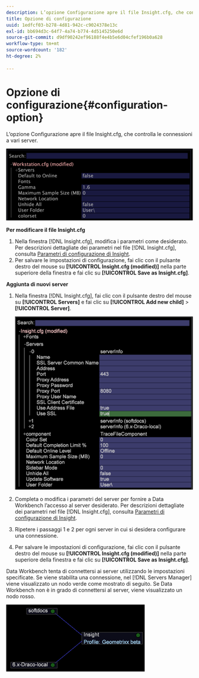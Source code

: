 ```yaml
---
description: L’opzione Configurazione apre il file Insight.cfg, che controlla le connessioni a vari server.
title: Opzione di configurazione
uuid: 1edfcf03-b278-4d81-942c-c9024378e13c
exl-id: bb694d3c-64f7-4a74-b774-4d5145250e6d
source-git-commit: d9df90242ef96188f4e4b5e6d04cfef196b0a628
workflow-type: tm+mt
source-wordcount: '182'
ht-degree: 2%

---
```


# Opzione di configurazione{#configuration-option}

L’opzione Configurazione apre il file Insight.cfg, che controlla le connessioni a vari server.

![](assets/cfg_Workstation.png)

**Per modificare il file Insight.cfg**

1. Nella finestra [!DNL Insight.cfg], modifica i parametri come desiderato. Per descrizioni dettagliate dei parametri nel file [!DNL Insight.cfg], consulta [Parametri di configurazione di Insight](../../../home/c-get-started/c-insght-config-param.md#concept-14da97d0756348e885c08ca9e866074b).
1. Per salvare le impostazioni di configurazione, fai clic con il pulsante destro del mouse su **[!UICONTROL Insight.cfg (modified)]** nella parte superiore della finestra e fai clic su **[!UICONTROL Save as Insight.cfg]**.

**Aggiunta di nuovi server**

1. Nella finestra [!DNL Insight.cfg], fai clic con il pulsante destro del mouse su **[!UICONTROL Servers]** e fai clic su **[!UICONTROL Add new child]** > **[!UICONTROL Server]**.

   ![](assets/cfg_Workstation_AddServer.png)

1. Completa o modifica i parametri del server per fornire a Data Workbench l’accesso al server desiderato. Per descrizioni dettagliate dei parametri nel file [!DNL Insight.cfg], consulta [Parametri di configurazione di Insight](../../../home/c-get-started/c-insght-config-param.md#concept-14da97d0756348e885c08ca9e866074b).
1. Ripetere i passaggi 1 e 2 per ogni server in cui si desidera configurare una connessione.
1. Per salvare le impostazioni di configurazione, fai clic con il pulsante destro del mouse su **[!UICONTROL Insight.cfg (modified)]** nella parte superiore della finestra e fai clic su **[!UICONTROL Save as Insight.cfg]**.

Data Workbench tenta di connettersi ai server utilizzando le impostazioni specificate. Se viene stabilita una connessione, nel [!DNL Servers Manager] viene visualizzato un nodo verde come mostrato di seguito. Se Data Workbench non è in grado di connettersi al server, viene visualizzato un nodo rosso.

![](assets/vis_SysStat_RedGreenDots.png)
